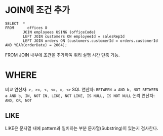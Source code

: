 # JOIN에 조건 추가
```
SELECT	*
FROM	  offices O 
  	    JOIN employees USING (officeCode)
        LEFT JOIN customers ON employeeId = salesRepId
      	LEFT JOIN orders ON (customers.customerId = orders.customerId AND YEAR(orderDate) = 2004);
```
FROM JOIN 내부에 조건을 추가하여 쿼리 실행 시간 단축 가능.
# WHERE
비교 연산자: `>, >=, <, <=, =, <>`
SQL 연산자: `BETWEEN a AND b, NOT BETWEEN a AND b, IN, NOT IN, LIKE, NOT LIKE, IS NULL, IS NOT NULL`
논리 연산자: `AND, OR, NOT`
## LIKE
LIKE은 문자열 내에 pattern과 일치하는 부분 문자열(Substring)이 있는지 검사한다.
